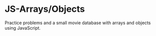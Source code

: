 # JS-Arrays/Objects
Practice problems and a small movie database with arrays and objects using JavaScript.
